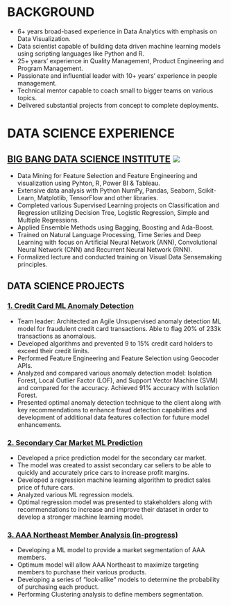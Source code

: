 
# BACKGROUND
*	6+ years broad-based experience in Data Analytics with emphasis on Data Visualization.
*	Data scientist capable of building data driven machine learning models using scripting languages like Python and R.
*	25+ years’ experience in Quality Management, Product Engineering and Program Management.
*	Passionate and influential leader with 10+ years’ experience in people management.
*	Technical mentor capable to coach small to bigger teams on various topics.
*	Delivered substantial projects from concept to complete deployments.

# DATA SCIENCE EXPERIENCE 
## [BIG BANG DATA SCIENCE INSTITUTE](https://www.bigbang-datascience.com/) ![](https://github.com/naveedk786/Naveed_Khan_Portfolio/blob/main/Images/BBDS%20Logo.JPG)
*  Data Mining for Feature Selection and Feature Engineering and visualization using Pyhton, R, Power BI & Tableau.
*  Extensive data analysis with Python NumPy, Pandas, Seaborn, Scikit-Learn, Matplotlib, TensorFlow and other libraries. 
*  Completed various Supervised Learning projects on Classification and Regression utilizing Decision Tree, Logistic Regression, Simple and Multiple Regressions.
*  Applied Ensemble Methods using Bagging, Boosting and Ada-Boost.
*  Trained on Natural Language Processing, Time Series and Deep Learning with focus on Artificial Neural Network (ANN), Convolutional Neural Network (CNN) and Recurrent Neural Network (RNN).
*  Formalized lecture and conducted training on Visual Data Sensemaking principles.

## DATA SCIENCE PROJECTS

###  [1. Credit Card ML Anomaly Detection](https://github.com/naveedk786/Credit-Card-Anomaly-Detection)
*  Team leader: Architected an Agile Unsupervised anomaly detection ML model for fraudulent credit card transactions. Able to flag 20% of 233k transactions as anomalous. 
*  Developed algorithms and prevented 9 to 15% credit card holders to exceed their credit limits.
*  Performed Feature Engineering and Feature Selection using Geocoder APIs.
*  Analyzed and compared various anomaly detection model: Isolation Forest, Local Outlier Factor (LOF), and Support Vector Machine (SVM) and compared for the accuracy. Achieved 91% accuracy with Isolation Forest.
*  Presented optimal anomaly detection technique to the client along with key recommendations to enhance fraud detection capabilities and development of additional data features collection for future model enhancements.

###  [2. Secondary Car Market ML Prediction](https://github.com/naveedk786/Secondardy-Car-Market-Analysis)
*	 Developed a price prediction model for the secondary car market.
*	 The model was created to assist secondary car sellers to be able to quickly and accurately price cars to increase profit margins. 
*	 Developed a regression machine learning algorithm to predict sales price of future cars. 
*	 Analyzed various ML regression models.
*	 Optimal regression model was presented to stakeholders along with recommendations to increase and improve their dataset in order to develop a stronger machine learning model.

###  [3. AAA Northeast Member Analysis (in-progress)](https://github.com/naveedk786/AAA-Northeast-Member-Analysis)
*	 Developing a ML model to provide a market segmentation of AAA members.
*	 Optimum model will allow AAA Northeast to maximize targeting members to purchase their various products.
*	 Developing a series of “look-alike” models to determine the probability of purchasing each product.  
*	 Performing Clustering analysis to define members segmentation.
